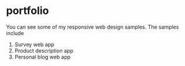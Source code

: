 # portfolio

You can see some of my responsive web design samples. The samples include

1. Survey web app
2. Product description app
3. Personal blog web app

